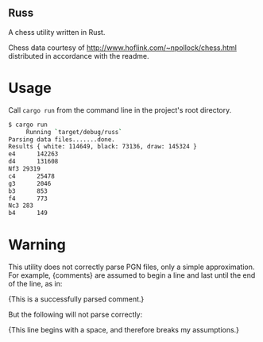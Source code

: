 Russ
----

A chess utility written in Rust.

Chess data courtesy of http://www.hoflink.com/~npollock/chess.html
distributed in accordance with the readme.

Usage
=====

Call `cargo run` from the command line in the project's root directory.

```bash
$ cargo run
     Running `target/debug/russ`
Parsing data files.......done.
Results { white: 114649, black: 73136, draw: 145324 }
e4		142263
d4		131608
Nf3	29319
c4		25478
g3		2046
b3		853
f4		773
Nc3	283
b4		149
```

Warning
=======

This utility does not correctly parse PGN files, only a simple
approximation.  For example, {comments} are assumed to begin a line
and last until the end of the line, as in:

{This is a successfully parsed comment.}

But the following will not parse correctly:

 {This line begins with a space, and therefore breaks my assumptions.}
